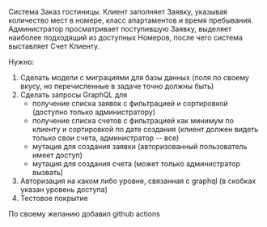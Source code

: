 Система Заказ гостиницы. Клиент заполняет Заявку, указывая количество мест в
номере, класс апартаментов и время пребывания. Администратор просматривает
поступившую Заявку, выделяет наиболее подходящий из доступных Номеров, после чего
система выставляет Счет Клиенту.

Нужно:
1) Сделать модели с миграциями для базы данных (поля по своему вкусу, но перечисленные в задаче точно должны быть)
2) Сделать запросы GraphQL для
    - получение списка заявок с фильтрацией и сортировкой (доступно только администратору)
    - получение списка счетов с фильтрацией как минимум по клиенту и сортировкой по дате создания (клиент должен видеть только свои счета, администратор -- все)
    - мутация для создания заявки (авторизованный пользователь имеет доступ)
    - мутация для создания счета (может только администратор вызвать)
3) Авторизация на каком либо уровне, связанная с graphql (в скобках указан уровень доступа)
4) Тестовое покрытие

По своему желанию добавил github actions
